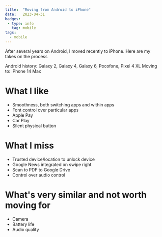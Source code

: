 ```yaml
---
title:  "Moving from Android to iPhone"
date:   2023-04-31 
badges: 
 - type: info
   tag: mobile
tags:
  - mobile  
---
```


After several years on Android, I moved recently to iPhone.
Here are my takes on the process

Android history: Galaxy 2, Galaxy 4, Galaxy 6, Pocofone, Pixel 4 XL
Moving to: iPhone 14 Max

# What I like
* Smoothness, both switching apps and within apps
* Font control over particular apps
* Apple Pay
* Car Play
* Silent physical button

# What I miss
* Trusted device/location to unlock device
* Google News integrated on swipe right 
* Scan to PDF to Google Drive
* Control over audio control

# What's very similar and not worth moving for
* Camera
* Battery life
* Audio quality

